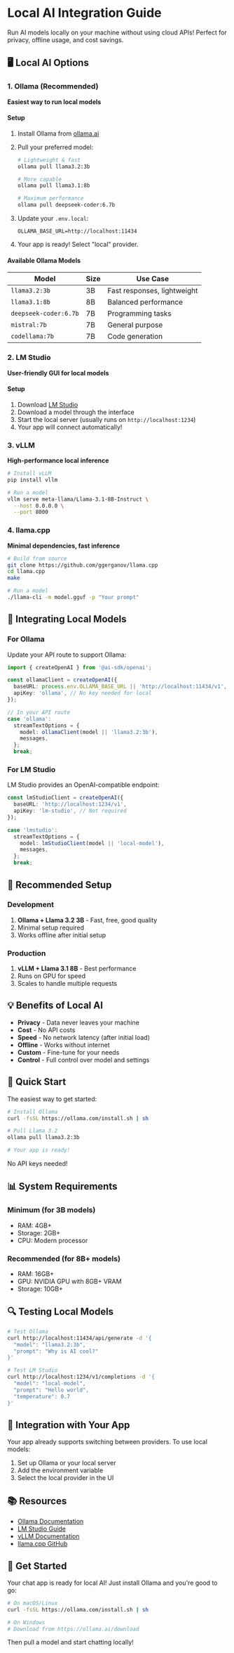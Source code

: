 # Local AI Integration Guide

Run AI models locally on your machine without using cloud APIs! Perfect for privacy, offline usage, and cost savings.

## 🖥️ Local AI Options

### 1. Ollama (Recommended)

**Easiest way to run local models**

#### Setup

1. Install Ollama from [ollama.ai](https://ollama.ai)

2. Pull your preferred model:
   ```bash
   # Lightweight & fast
   ollama pull llama3.2:3b
   
   # More capable
   ollama pull llama3.1:8b
   
   # Maximum performance
   ollama pull deepseek-coder:6.7b
   ```

3. Update your `.env.local`:
   ```env
   OLLAMA_BASE_URL=http://localhost:11434
   ```

4. Your app is ready! Select "local" provider.

#### Available Ollama Models

| Model | Size | Use Case |
|-------|------|----------|
| `llama3.2:3b` | 3B | Fast responses, lightweight |
| `llama3.1:8b` | 8B | Balanced performance |
| `deepseek-coder:6.7b` | 7B | Programming tasks |
| `mistral:7b` | 7B | General purpose |
| `codellama:7b` | 7B | Code generation |

### 2. LM Studio

**User-friendly GUI for local models**

#### Setup

1. Download [LM Studio](https://lmstudio.ai)
2. Download a model through the interface
3. Start the local server (usually runs on `http://localhost:1234`)
4. Your app will connect automatically!

### 3. vLLM

**High-performance local inference**

```bash
# Install vLLM
pip install vllm

# Run a model
vllm serve meta-llama/Llama-3.1-8B-Instruct \
  --host 0.0.0.0 \
  --port 8000
```

### 4. llama.cpp

**Minimal dependencies, fast inference**

```bash
# Build from source
git clone https://github.com/ggerganov/llama.cpp
cd llama.cpp
make

# Run a model
./llama-cli -m model.gguf -p "Your prompt"
```

## 🔧 Integrating Local Models

### For Ollama

Update your API route to support Ollama:

```typescript
import { createOpenAI } from '@ai-sdk/openai';

const ollamaClient = createOpenAI({
  baseURL: process.env.OLLAMA_BASE_URL || 'http://localhost:11434/v1',
  apiKey: 'ollama', // No key needed for local
});

// In your API route
case 'ollama':
  streamTextOptions = {
    model: ollamaClient(model || 'llama3.2:3b'),
    messages,
  };
  break;
```

### For LM Studio

LM Studio provides an OpenAI-compatible endpoint:

```typescript
const lmStudioClient = createOpenAI({
  baseURL: 'http://localhost:1234/v1',
  apiKey: 'lm-studio', // Not required
});

case 'lmstudio':
  streamTextOptions = {
    model: lmStudioClient(model || 'local-model'),
    messages,
  };
  break;
```

## 🎯 Recommended Setup

### Development

1. **Ollama + Llama 3.2 3B** - Fast, free, good quality
2. Minimal setup required
3. Works offline after initial setup

### Production

1. **vLLM + Llama 3.1 8B** - Best performance
2. Runs on GPU for speed
3. Scales to handle multiple requests

## 💡 Benefits of Local AI

- **Privacy** - Data never leaves your machine
- **Cost** - No API costs
- **Speed** - No network latency (after initial load)
- **Offline** - Works without internet
- **Custom** - Fine-tune for your needs
- **Control** - Full control over model and settings

## 🚀 Quick Start

The easiest way to get started:

```bash
# Install Ollama
curl -fsSL https://ollama.com/install.sh | sh

# Pull Llama 3.2
ollama pull llama3.2:3b

# Your app is ready!
```

No API keys needed!

## 📊 System Requirements

### Minimum (for 3B models)
- RAM: 4GB+
- Storage: 2GB+
- CPU: Modern processor

### Recommended (for 8B+ models)
- RAM: 16GB+
- GPU: NVIDIA GPU with 8GB+ VRAM
- Storage: 10GB+

## 🔍 Testing Local Models

```bash
# Test Ollama
curl http://localhost:11434/api/generate -d '{
  "model": "llama3.2:3b",
  "prompt": "Why is AI cool?"
}'

# Test LM Studio
curl http://localhost:1234/v1/completions -d '{
  "model": "local-model",
  "prompt": "Hello world",
  "temperature": 0.7
}'
```

## 🎨 Integration with Your App

Your app already supports switching between providers. To use local models:

1. Set up Ollama or your local server
2. Add the environment variable
3. Select the local provider in the UI

## 📚 Resources

- [Ollama Documentation](https://github.com/ollama/ollama)
- [LM Studio Guide](https://lmstudio.ai/docs)
- [vLLM Documentation](https://docs.vllm.ai)
- [llama.cpp GitHub](https://github.com/ggerganov/llama.cpp)

## 🎉 Get Started

Your chat app is ready for local AI! Just install Ollama and you're good to go:

```bash
# On macOS/Linux
curl -fsSL https://ollama.com/install.sh | sh

# On Windows
# Download from https://ollama.ai/download
```

Then pull a model and start chatting locally!

